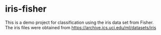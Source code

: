 # iris-fisher
This is a demo project for classification using the iris data set from Fisher.
The iris files were obtained from https://archive.ics.uci.edu/ml/datasets/iris